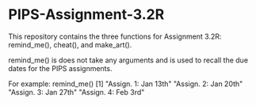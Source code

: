 # PIPS-Assignment-3.2R
This repository contains the three functions for Assignment 3.2R: remind_me(), cheat(), and make_art().

remind_me() is does not take any arguments and is used to recall the due dates for the PIPS assignments.

For example:
remind_me()
[1] "Assign. 1: Jan 13th" "Assign. 2: Jan 20th" "Assign. 3: Jan 27th" "Assign. 4: Feb 3rd" 
